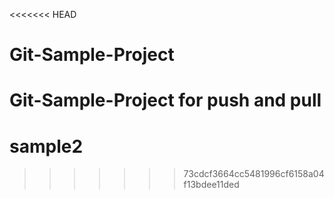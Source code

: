 <<<<<<< HEAD
# Git-Sample-Project
Git-Sample-Project for push and pull
=======
# sample2
>>>>>>> 73cdcf3664cc5481996cf6158a04f13bdee11ded
